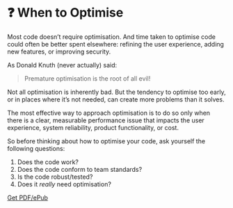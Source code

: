 # ❓ When to Optimise

Most code doesn’t require optimisation. And time taken to optimise code could often be better spent elsewhere: refining the user experience, adding new features, or improving security.

As Donald Knuth (never actually) said: 

> Premature optimisation is the root of all evil!

Not all optimisation is inherently bad. But the tendency to optimise too early, or in places where it’s not needed, can create more problems than it solves. 

The most effective way to approach optimisation is to do so only when there is a clear, measurable performance issue that impacts the user experience, system reliability, product functionality, or cost.

So before thinking about how to optimise your code, ask yourself the following questions:

1. Does the code work?
2. Does the code conform to team standards?
3. Is the code robust/tested?
4. Does it *really* need optimisation?


[Get PDF/ePub](https://makepythonfaster.gumroad.com/l/get)

